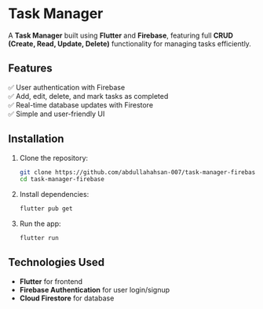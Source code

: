 # Task Manager  
A **Task Manager** built using **Flutter** and **Firebase**, featuring full **CRUD (Create, Read, Update, Delete)** functionality for managing tasks efficiently.  

## Features  
✅ User authentication with Firebase  
✅ Add, edit, delete, and mark tasks as completed  
✅ Real-time database updates with Firestore  
✅ Simple and user-friendly UI  

## Installation  
1. Clone the repository:  
   ```sh
   git clone https://github.com/abdullahahsan-007/task-manager-firebase.git
   cd task-manager-firebase
   ```
2. Install dependencies:  
   ```sh
   flutter pub get
   ```
3. Run the app:  
   ```sh
   flutter run
   ```

## Technologies Used  
- **Flutter** for frontend  
- **Firebase Authentication** for user login/signup  
- **Cloud Firestore** for database
  
